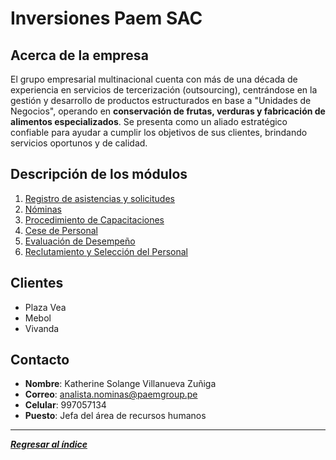 # Inversiones Paem SAC
## Acerca de la empresa
El grupo empresarial multinacional cuenta con más de una década de experiencia en servicios de tercerización (outsourcing), centrándose en la gestión y desarrollo de productos estructurados en base a "Unidades de Negocios", operando en **conservación de frutas, verduras y fabricación de alimentos especializados**. Se presenta como un aliado estratégico confiable para ayudar a cumplir los objetivos de sus clientes, brindando servicios oportunos y de calidad. 
## Descripción de los módulos
1. [Registro de asistencias y solicitudes](../Entregable2/Módulos/Flujogramas/Registro%20de%20asistencias%20y%20solicitudes.md)
2. [Nóminas](../Entregable2/Módulos/Flujogramas/Nóminas.md)
3. [Procedimiento de Capacitaciones](../Entregable2/Módulos/Flujogramas/Capacitaciones.md)
4. [Cese de Personal](../Entregable2/Módulos/Flujogramas/Cese.md)
5. [Evaluación de Desempeño](../Entregable2/Módulos/Flujogramas/Evaluacion.md)
6. [Reclutamiento y Selección del Personal](../Entregable2/Módulos/Flujogramas/Reclutamiento.md)
## Clientes
- Plaza Vea
- Mebol
- Vivanda
## Contacto
- **Nombre**: Katherine Solange Villanueva Zuñiga
- **Correo**: analista.nominas@paemgroup.pe
- **Celular**: 997057134
- **Puesto**: Jefa del área de recursos humanos
---
***[Regresar al índice](../../README.md)***
